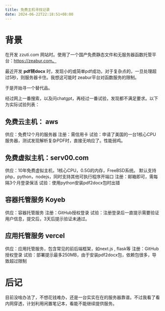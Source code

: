 ```yaml
---
title: 免费主机寻找记录
date: 2024-06-22T22:18:51+08:00
---
```


# 背景
在开发 zzuti.com 网站时。使用了一个国产免费静态文件和无服务器函数托管平台：https://zeabur.com。 

最近开发 **pdf转docx** 时，发现小的或简单pdf成功，对于复杂点的，一旦处理超过5秒，则服务器卡住。我想这可能时 zeabur平台对函数服务的限制。

于是开始寻一个替代品。

经过网上一番搜索，以及问chatgpt，再经过一番试验，发现都不满足要求。以下为实际试验列表：

## 免费云主机： aws
  供应：免费12个月的服务器
  注册：需信用卡
  试验：申请了美国的一台1核心CPU服务器，测试发现解析复杂PDF时，直接无响应了。性能弱鸡。

## 免费虚拟主机：serv00.com
  供应：10年免费虚拟主机，1核心CPU，0.5G的内存，FreeBSD系统。 默认支持php，python，nodejs，同时支持其他可执行程序开端口
  注册：邮箱即可，需每隔3个月登录保活
  试验：使用python安装pdf2docx包时出错
  
## 容器托管服务 Koyeb
  供应：容器托管服务
  注册：GitHub授权登录
  试验：注册登录后一直提示需要验证用户信息，提交后，3天后提示验证未通过。

## 应用托管服务 vercel
  供应：应用托管服务，包含常见的前后端框架，如next.js , flask等
  注册：GitHub授权登录
  试验：部署提示最多250MB，由于安装pdf2docx包，依赖包很多，导致超过限制

# 后记
目前没啥办法了，不想花钱难办，还是一台实实在在的服务器靠谱。不过我看了看内网穿透，计划利用闲置笔记本，看能不能继续提供服务。
